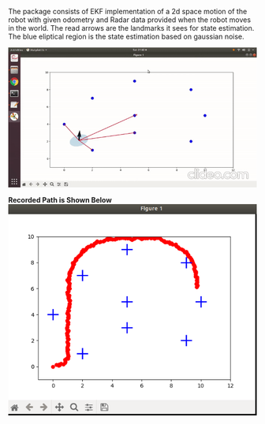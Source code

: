 The package consists of EKF implementation of a 2d space motion of the robot with given odometry and Radar data provided when the robot moves 
in the world. The read arrows are the landmarks it sees for state estimation. The blue eliptical region is the state estimation based on gaussian noise.

![EKF Localization](https://github.com/dhaval491/Extended_Kalman_Filter_Prototype/blob/main/EKF_DEMO.gif)

**Recorded Path is Shown Below**
![Recorded Path](https://github.com/dhaval491/Extended_Kalman_Filter_Prototype/blob/main/Recorded_path.png)
